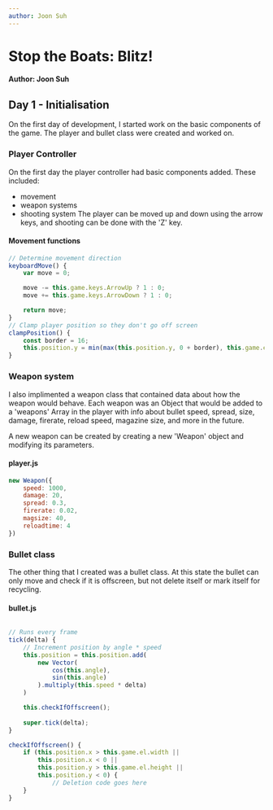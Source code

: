 ```yaml
---
author: Joon Suh
---
```

Stop the Boats: Blitz!
======================
#### Author: Joon Suh
## Day 1 - Initialisation
On the first day of development, I started work on the basic components of the game.  The player and bullet class were created and worked on.

### Player Controller
On the first day the player controller had basic components added.  These included: 
- movement
- weapon systems
- shooting system
The player can be moved up and down using the arrow keys, and shooting can be done with the 'Z' key.  
#### Movement functions
```javascript
// Determine movement direction
keyboardMove() {
    var move = 0;

    move -= this.game.keys.ArrowUp ? 1 : 0;
    move += this.game.keys.ArrowDown ? 1 : 0;

    return move;
}
// Clamp player position so they don't go off screen
clampPosition() {
    const border = 16;
    this.position.y = min(max(this.position.y, 0 + border), this.game.el.height - border);
}
```
### Weapon system
I also implimented a weapon class that contained data about how the weapon would behave.  Each weapon was an Object that would be added to a 'weapons' Array in the player with info about bullet speed, spread, size, damage, firerate, reload speed, magazine size, and more in the future.  

A new weapon can be created by creating a new 'Weapon' object and modifying its parameters.
#### player.js
```javascript
new Weapon({
    speed: 1000,
    damage: 20,
    spread: 0.3,
    firerate: 0.02,
    magsize: 40,
    reloadtime: 4
})
  ```
### Bullet class
The other thing that I created was a bullet class.  At this state the bullet can only move and check if it is offscreen, but not delete itself or mark itself for recycling.  
#### bullet.js
```javascript

// Runs every frame
tick(delta) {
    // Increment position by angle * speed
    this.position = this.position.add(
        new Vector(
            cos(this.angle), 
            sin(this.angle)
        ).multiply(this.speed * delta)
    )

    this.checkIfOffscreen();
    
    super.tick(delta);
}

checkIfOffscreen() {
    if (this.position.x > this.game.el.width ||
        this.position.x < 0 ||
        this.position.y > this.game.el.height ||
        this.position.y < 0) {
            // Deletion code goes here
    }
}
```



